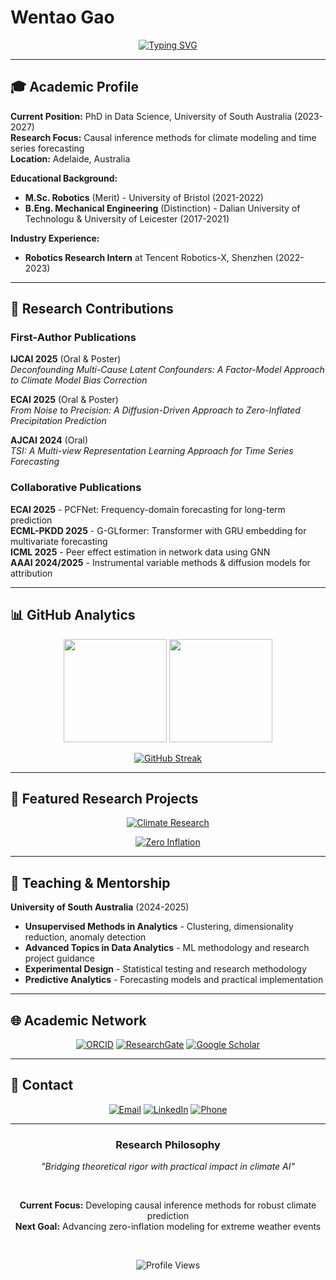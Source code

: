 # Wentao Gao

<div align="center">

[![Typing SVG](https://readme-typing-svg.herokuapp.com?font=JetBrains+Mono&size=18&duration=3000&pause=1000&color=2C3E50&center=true&vCenter=true&width=700&lines=PhD+Researcher+%7C+University+of+South+Australia;Causal+Inference+%2B+Climate+Modeling+%2B+Time+Series;Building+Robust+AI+for+Weather+%26+Climate+Prediction)](https://git.io/typing-svg)

</div>

---

## 🎓 Academic Profile

**Current Position:** PhD in Data Science, University of South Australia (2023-2027)  
**Research Focus:** Causal inference methods for climate modeling and time series forecasting  
**Location:** Adelaide, Australia  

**Educational Background:**
- **M.Sc. Robotics** (Merit) - University of Bristol (2021-2022)
- **B.Eng. Mechanical Engineering** (Distinction) - Dalian University of Technologu & University of Leicester (2017-2021)

**Industry Experience:**
- **Robotics Research Intern** at Tencent Robotics-X, Shenzhen (2022-2023)

---

## 🔬 Research Contributions

### First-Author Publications

**IJCAI 2025** (Oral & Poster)  
*Deconfounding Multi-Cause Latent Confounders: A Factor-Model Approach to Climate Model Bias Correction*

**ECAI 2025** (Oral & Poster)  
*From Noise to Precision: A Diffusion-Driven Approach to Zero-Inflated Precipitation Prediction*

**AJCAI 2024** (Oral)  
*TSI: A Multi-view Representation Learning Approach for Time Series Forecasting*

### Collaborative Publications

**ECAI 2025** - PCFNet: Frequency-domain forecasting for long-term prediction  
**ECML-PKDD 2025** - G-GLformer: Transformer with GRU embedding for multivariate forecasting  
**ICML 2025** - Peer effect estimation in network data using GNN  
**AAAI 2024/2025** - Instrumental variable methods & diffusion models for attribution

---

## 📊 GitHub Analytics

<div align="center">

<img height="165em" src="https://github-readme-stats.vercel.app/api?username=Wentao-Gao&show_icons=true&theme=default&include_all_commits=true&count_private=true&hide_border=true&bg_color=ffffff&title_color=2C3E50&icon_color=34495E&text_color=2C3E50&custom_title=Research%20%26%20Development%20Stats"/>

<img height="165em" src="https://github-readme-stats.vercel.app/api/top-langs/?username=Wentao-Gao&layout=compact&theme=default&hide_border=true&bg_color=ffffff&title_color=2C3E50&text_color=2C3E50&custom_title=Primary%20Languages"/>

</div>

<div align="center">

[![GitHub Streak](https://streak-stats.demolab.com?user=Wentao-Gao&theme=default&hide_border=true&background=ffffff&stroke=2C3E50&ring=34495E&fire=2C3E50&currStreakNum=2C3E50&sideNums=2C3E50&currStreakLabel=2C3E50&sideLabels=2C3E50&dates=7F8C8D)](https://git.io/streak-stats)

</div>

---


## 🎯 Featured Research Projects

<div align="center">

[![Climate Research](https://github-readme-stats.vercel.app/api/pin/?username=Wentao-Gao&repo=Climate-Change-in-Data-Science&theme=default&hide_border=true&bg_color=ffffff&title_color=2C3E50&text_color=2C3E50&icon_color=34495E)](https://github.com/Wentao-Gao/Climate-Change-in-Data-Science)

[![Zero Inflation](https://github-readme-stats.vercel.app/api/pin/?username=Wentao-Gao&repo=Zero_inflation_data_simulation&theme=default&hide_border=true&bg_color=ffffff&title_color=2C3E50&text_color=2C3E50&icon_color=34495E)](https://github.com/Wentao-Gao/Zero_inflation_data_simulation)

</div>

---

## 🏫 Teaching & Mentorship

**University of South Australia** (2024-2025)
- **Unsupervised Methods in Analytics** - Clustering, dimensionality reduction, anomaly detection
- **Advanced Topics in Data Analytics** - ML methodology and research project guidance  
- **Experimental Design** - Statistical testing and research methodology
- **Predictive Analytics** - Forecasting models and practical implementation

---

## 🌐 Academic Network

<div align="center">

[![ORCID](https://img.shields.io/badge/ORCID-0000--0009--0009--8945--2946-f8f9fa?style=flat&logo=orcid&logoColor=2C3E50&labelColor=ffffff)](https://orcid.org/0009-0009-8945-2946)
[![ResearchGate](https://img.shields.io/badge/ResearchGate-Profile-f8f9fa?style=flat&logo=researchgate&logoColor=2C3E50&labelColor=ffffff)](https://www.researchgate.net/profile/Wentao-Gao)
[![Google Scholar](https://img.shields.io/badge/Google%20Scholar-Citations-f8f9fa?style=flat&logo=google-scholar&logoColor=2C3E50&labelColor=ffffff)](https://scholar.google.com/citations?user=eFfs2WYAAAAJ&hl=en)

</div>

---

## 📧 Contact

<div align="center">

[![Email](https://img.shields.io/badge/University-gaowy014@mymail.unisa.edu.au-f8f9fa?style=flat&logo=gmail&logoColor=2C3E50&labelColor=ffffff)](mailto:gaowy014@mymail.unisa.edu.au)
[![LinkedIn](https://img.shields.io/badge/LinkedIn-Professional%20Profile-f8f9fa?style=flat&logo=linkedin&logoColor=2C3E50&labelColor=ffffff)](https://www.linkedin.com/in/wentao-gao-941950227/)
[![Phone](https://img.shields.io/badge/Phone-+61%200492845510-f8f9fa?style=flat&logo=phone&logoColor=2C3E50&labelColor=ffffff)](tel:+61492845510)

</div>

---

<div align="center">

### Research Philosophy
*"Bridging theoretical rigor with practical impact in climate AI"*

<br/>

**Current Focus:** Developing causal inference methods for robust climate prediction  
**Next Goal:** Advancing zero-inflation modeling for extreme weather events

<br/>

![Profile Views](https://komarev.com/ghpvc/?username=Wentao-Gao&color=2C3E50&style=flat&label=Profile+Views)

</div>
